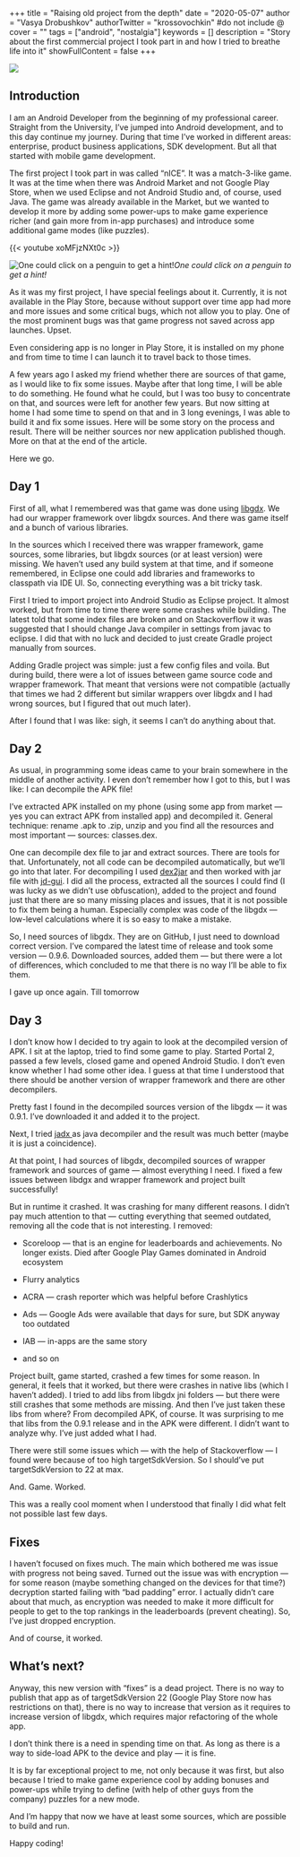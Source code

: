 +++
title = "Raising old project from the depth"
date = "2020-05-07"
author = "Vasya Drobushkov"
authorTwitter = "krossovochkin" #do not include @
cover = ""
tags = ["android", "nostalgia"]
keywords = []
description = "Story about the first commercial project I took part in and how I tried to breathe life into it"
showFullContent = false
+++

[![](https://img.shields.io/badge/original-medium-green#badge)](https://medium.com/@krossovochkin/raising-old-project-from-the-depth-22f3084ed82e)

## Introduction

I am an Android Developer from the beginning of my professional career. Straight from the University, I’ve jumped into Android development, and to this day continue my journey. During that time I’ve worked in different areas: enterprise, product business applications, SDK development. But all that started with mobile game development.

The first project I took part in was called “nICE”. It was a match-3-like game. It was at the time when there was Android Market and not Google Play Store, when we used Eclipse and not Android Studio and, of course, used Java. The game was already available in the Market, but we wanted to develop it more by adding some power-ups to make game experience richer (and gain more from in-app purchases) and introduce some additional game modes (like puzzles).

{{< youtube xoMFjzNXt0c >}}

![One could click on a penguin to get a hint!](../../img/0_cCNRPDsUFPSgYutl.jpg)*One could click on a penguin to get a hint!*

As it was my first project, I have special feelings about it. Currently, it is not available in the Play Store, because without support over time app had more and more issues and some critical bugs, which not allow you to play. One of the most prominent bugs was that game progress not saved across app launches. Upset.

Even considering app is no longer in Play Store, it is installed on my phone and from time to time I can launch it to travel back to those times.

A few years ago I asked my friend whether there are sources of that game, as I would like to fix some issues. Maybe after that long time, I will be able to do something. He found what he could, but I was too busy to concentrate on that, and sources were left for another few years. But now sitting at home I had some time to spend on that and in 3 long evenings, I was able to build it and fix some issues. Here will be some story on the process and result. There will be neither sources nor new application published though. More on that at the end of the article.

Here we go.

## Day 1

First of all, what I remembered was that game was done using [libgdx](https://libgdx.badlogicgames.com/). We had our wrapper framework over libgdx sources. And there was game itself and a bunch of various libraries.

In the sources which I received there was wrapper framework, game sources, some libraries, but libgdx sources (or at least version) were missing. We haven’t used any build system at that time, and if someone remembered, in Eclipse one could add libraries and frameworks to classpath via IDE UI. So, connecting everything was a bit tricky task.

First I tried to import project into Android Studio as Eclipse project. It almost worked, but from time to time there were some crashes while building. The latest told that some index files are broken and on Stackoverflow it was suggested that I should change Java compiler in settings from javac to eclipse. I did that with no luck and decided to just create Gradle project manually from sources.

Adding Gradle project was simple: just a few config files and voila. But during build, there were a lot of issues between game source code and wrapper framework. That meant that versions were not compatible (actually that times we had 2 different but similar wrappers over libgdx and I had wrong sources, but I figured that out much later).

After I found that I was like: sigh, it seems I can’t do anything about that.

## Day 2

As usual, in programming some ideas came to your brain somewhere in the middle of another activity. I even don’t remember how I got to this, but I was like: I can decompile the APK file!

I’ve extracted APK installed on my phone (using some app from market — yes you can extract APK from installed app) and decompiled it. General technique: rename .apk to .zip, unzip and you find all the resources and most important — sources: classes.dex.

One can decompile dex file to jar and extract sources. There are tools for that. Unfortunately, not all code can be decompiled automatically, but we’ll go into that later. For decompiling I used [dex2jar](https://github.com/pxb1988/dex2jar) and then worked with jar file with [jd-gui](https://java-decompiler.github.io/). I did all the process, extracted all the sources I could find (I was lucky as we didn’t use obfuscation), added to the project and found just that there are so many missing places and issues, that it is not possible to fix them being a human. Especially complex was code of the libgdx — low-level calculations where it is so easy to make a mistake.

So, I need sources of libgdx. They are on GitHub, I just need to download correct version. I’ve compared the latest time of release and took some version — 0.9.6. Downloaded sources, added them — but there were a lot of differences, which concluded to me that there is no way I’ll be able to fix them.

I gave up once again. Till tomorrow

## Day 3

I don’t know how I decided to try again to look at the decompiled version of APK. I sit at the laptop, tried to find some game to play. Started Portal 2, passed a few levels, closed game and opened Android Studio. I don’t even know whether I had some other idea. I guess at that time I understood that there should be another version of wrapper framework and there are other decompilers.

Pretty fast I found in the decompiled sources version of the libgdx — it was 0.9.1. I’ve downloaded it and added it to the project.

Next, I tried [jadx ](https://github.com/skylot/jadx)as java decompiler and the result was much better (maybe it is just a coincidence).

At that point, I had sources of libgdx, decompiled sources of wrapper framework and sources of game — almost everything I need.
I fixed a few issues between libdgx and wrapper framework and project built successfully!

But in runtime it crashed. It was crashing for many different reasons. I didn’t pay much attention to that — cutting everything that seemed outdated, removing all the code that is not interesting. I removed:

* Scoreloop — that is an engine for leaderboards and achievements. No longer exists. Died after Google Play Games dominated in Android ecosystem

* Flurry analytics

* ACRA — crash reporter which was helpful before Crashlytics

* Ads — Google Ads were available that days for sure, but SDK anyway too outdated

* IAB — in-apps are the same story

* and so on

Project built, game started, crashed a few times for some reason. In general, it feels that it worked, but there were crashes in native libs (which I haven’t added). I tried to add libs from libgdx jni folders — but there were still crashes that some methods are missing.
And then I’ve just taken these libs from where? From decompiled APK, of course.
It was surprising to me that libs from the 0.9.1 release and in the APK were different. I didn’t want to analyze why. I’ve just added what I had.

There were still some issues which — with the help of Stackoverflow — I found were because of too high targetSdkVersion. So I should’ve put targetSdkVersion to 22 at max.

And. Game. Worked.

This was a really cool moment when I understood that finally I did what felt not possible last few days.

## Fixes

I haven’t focused on fixes much. The main which bothered me was issue with progress not being saved. Turned out the issue was with encryption — for some reason (maybe something changed on the devices for that time?) decryption started failing with “bad padding” error. I actually didn’t care about that much, as encryption was needed to make it more difficult for people to get to the top rankings in the leaderboards (prevent cheating). So, I’ve just dropped encryption.

And of course, it worked.

## What’s next?

Anyway, this new version with “fixes” is a dead project. There is no way to publish that app as of targetSdkVersion 22 (Google Play Store now has restrictions on that), there is no way to increase that version as it requires to increase version of libgdx, which requires major refactoring of the whole app.

I don’t think there is a need in spending time on that. As long as there is a way to side-load APK to the device and play — it is fine.

It is by far exceptional project to me, not only because it was first, but also because I tried to make game experience cool by adding bonuses and power-ups while trying to define (with help of other guys from the company) puzzles for a new mode.

And I’m happy that now we have at least some sources, which are possible to build and run.

Happy coding!